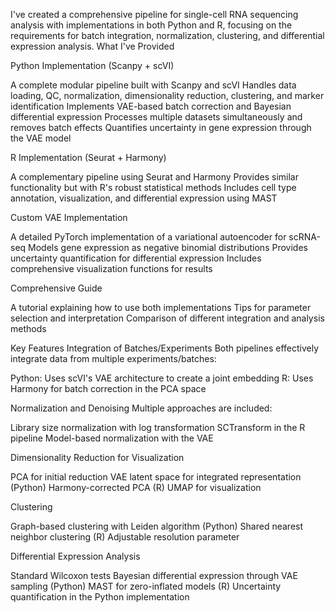 I've created a comprehensive pipeline for single-cell RNA sequencing analysis with implementations in both Python and R, focusing on the requirements for batch integration, normalization, clustering, and differential expression analysis.
What I've Provided

Python Implementation (Scanpy + scVI)

A complete modular pipeline built with Scanpy and scVI
Handles data loading, QC, normalization, dimensionality reduction, clustering, and marker identification
Implements VAE-based batch correction and Bayesian differential expression
Processes multiple datasets simultaneously and removes batch effects
Quantifies uncertainty in gene expression through the VAE model


R Implementation (Seurat + Harmony)

A complementary pipeline using Seurat and Harmony
Provides similar functionality but with R's robust statistical methods
Includes cell type annotation, visualization, and differential expression using MAST


Custom VAE Implementation

A detailed PyTorch implementation of a variational autoencoder for scRNA-seq
Models gene expression as negative binomial distributions
Provides uncertainty quantification for differential expression
Includes comprehensive visualization functions for results


Comprehensive Guide

A tutorial explaining how to use both implementations
Tips for parameter selection and interpretation
Comparison of different integration and analysis methods

Key Features
Integration of Batches/Experiments
Both pipelines effectively integrate data from multiple experiments/batches:

Python: Uses scVI's VAE architecture to create a joint embedding
R: Uses Harmony for batch correction in the PCA space

Normalization and Denoising
Multiple approaches are included:

Library size normalization with log transformation
SCTransform in the R pipeline
Model-based normalization with the VAE

Dimensionality Reduction for Visualization

PCA for initial reduction
VAE latent space for integrated representation (Python)
Harmony-corrected PCA (R)
UMAP for visualization

Clustering

Graph-based clustering with Leiden algorithm (Python)
Shared nearest neighbor clustering (R)
Adjustable resolution parameter

Differential Expression Analysis

Standard Wilcoxon tests
Bayesian differential expression through VAE sampling (Python)
MAST for zero-inflated models (R)
Uncertainty quantification in the Python implementation
